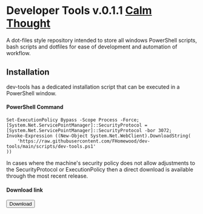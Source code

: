 <!-- / © Copyright 2024 Frankie Homewood <F.Homewood@outlook.com> -->

# Developer Tools v.0.1.1 [Calm Thought](https://github.com/FHomewood/dev-tools/releases/tag/v0.1.1)

A dot-files style repository intended to store all windows PowerShell scripts, bash scripts and dotfiles for ease of development and automation of workflow.

## Installation

dev-tools has a dedicated installation script that can be executed in a PowerShell window.
#### PowerShell Command
```
Set-ExecutionPolicy Bypass -Scope Process -Force;
[System.Net.ServicePointManager]::SecurityProtocol = 
[System.Net.ServicePointManager]::SecurityProtocol -bor 3072;
Invoke-Expression ((New-Object System.Net.WebClient).DownloadString(
    'https://raw.githubusercontent.com/FHomewood/dev-tools/main/scripts/dev-tools.ps1'
))
```
In cases where the machine's security policy does not allow adjustments to the SecurityProtocol or ExecutionPolicy then a direct download is available through the most recent release.
#### Download link
<a href="https://github.com/FHomewood/dev-tools/releases/download/v0.1.1/devtools_v0_1_1_calm_thought.ps1">
    <button>
        Download
    </button>
</a>
